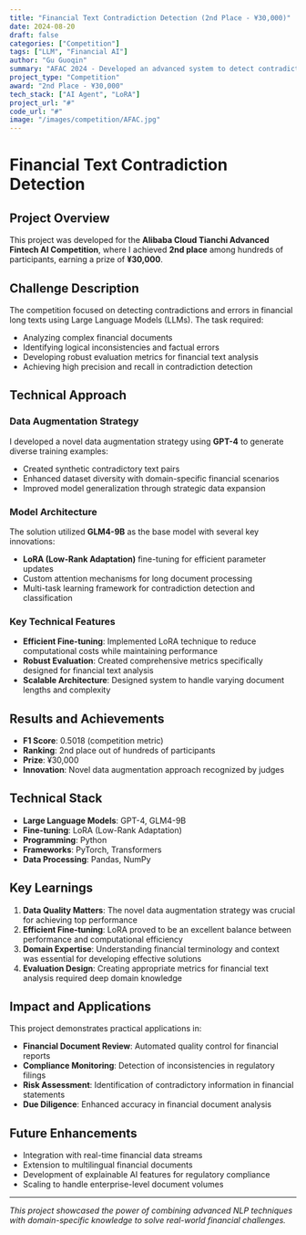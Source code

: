 ```yaml
---
title: "Financial Text Contradiction Detection (2nd Place - ¥30,000)"
date: 2024-08-20
draft: false
categories: ["Competition"]
tags: ["LLM", "Financial AI"]
author: "Gu Guoqin"
summary: "AFAC 2024 - Developed an advanced system to detect contradictions and errors in financial long texts using Large Language Models."
project_type: "Competition"
award: "2nd Place - ¥30,000"
tech_stack: ["AI Agent", "LoRA"]
project_url: "#"
code_url: "#"
image: "/images/competition/AFAC.jpg"
---
```


# Financial Text Contradiction Detection

## Project Overview

This project was developed for the **Alibaba Cloud Tianchi Advanced Fintech AI Competition**, where I achieved **2nd place** among hundreds of participants, earning a prize of **¥30,000**.

## Challenge Description

The competition focused on detecting contradictions and errors in financial long texts using Large Language Models (LLMs). The task required:

- Analyzing complex financial documents
- Identifying logical inconsistencies and factual errors
- Developing robust evaluation metrics for financial text analysis
- Achieving high precision and recall in contradiction detection

## Technical Approach

### Data Augmentation Strategy
I developed a novel data augmentation strategy using **GPT-4** to generate diverse training examples:
- Created synthetic contradictory text pairs
- Enhanced dataset diversity with domain-specific financial scenarios
- Improved model generalization through strategic data expansion

### Model Architecture
The solution utilized **GLM4-9B** as the base model with several key innovations:
- **LoRA (Low-Rank Adaptation)** fine-tuning for efficient parameter updates
- Custom attention mechanisms for long document processing
- Multi-task learning framework for contradiction detection and classification

### Key Technical Features
- **Efficient Fine-tuning**: Implemented LoRA technique to reduce computational costs while maintaining performance
- **Robust Evaluation**: Created comprehensive metrics specifically designed for financial text analysis
- **Scalable Architecture**: Designed system to handle varying document lengths and complexity

## Results and Achievements

- **F1 Score**: 0.5018 (competition metric)
- **Ranking**: 2nd place out of hundreds of participants
- **Prize**: ¥30,000
- **Innovation**: Novel data augmentation approach recognized by judges

## Technical Stack

- **Large Language Models**: GPT-4, GLM4-9B
- **Fine-tuning**: LoRA (Low-Rank Adaptation)
- **Programming**: Python
- **Frameworks**: PyTorch, Transformers
- **Data Processing**: Pandas, NumPy

## Key Learnings

1. **Data Quality Matters**: The novel data augmentation strategy was crucial for achieving top performance
2. **Efficient Fine-tuning**: LoRA proved to be an excellent balance between performance and computational efficiency
3. **Domain Expertise**: Understanding financial terminology and context was essential for developing effective solutions
4. **Evaluation Design**: Creating appropriate metrics for financial text analysis required deep domain knowledge

## Impact and Applications

This project demonstrates practical applications in:
- **Financial Document Review**: Automated quality control for financial reports
- **Compliance Monitoring**: Detection of inconsistencies in regulatory filings
- **Risk Assessment**: Identification of contradictory information in financial statements
- **Due Diligence**: Enhanced accuracy in financial document analysis

## Future Enhancements

- Integration with real-time financial data streams
- Extension to multilingual financial documents
- Development of explainable AI features for regulatory compliance
- Scaling to handle enterprise-level document volumes

---

*This project showcased the power of combining advanced NLP techniques with domain-specific knowledge to solve real-world financial challenges.*